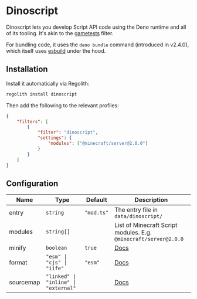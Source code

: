 # Dinoscript

Dinoscript lets you develop Script API code using the Deno runtime and all of its tooling. It's akin to the [gametests](https://github.com/Bedrock-OSS/regolith-filters/tree/master/gametests) filter.

For bundling code, it uses the `deno bundle` command (introduced in v2.4.0), which itself uses [esbuild](https://esbuild.github.io) under the hood.

## Installation

Install it automatically via Regolith:

```bash
regolith install dinoscript
```

Then add the following to the relevant profiles:

```json
{
    "filters": [
        {
            "filter": "dinoscript",
            "settings": {
                "modules": ["@minecraft/server@2.0.0"]
            }
        }
    ]
}
```

## Configuration

| Name | Type | Default | Description |
| - | - | - | - |
| entry | `string` | `"mod.ts"` | The entry file in `data/dinoscript/` |
| modules | `string[]` | | List of Minecraft Script modules. E.g. `@minecraft/server@2.0.0` |
| minify | `boolean` | `true` | [Docs](https://esbuild.github.io/api/#minify) |
| format | `"esm" \| "cjs" \| "iife"` | `"esm"` | [Docs](https://esbuild.github.io/api/#format) |
| sourcemap | `"linked" \| "inline" \| "external"` |  | [Docs](https://esbuild.github.io/api/#sourcemap) |
